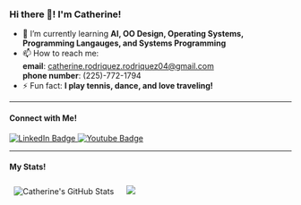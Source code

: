 ### Hi there 👋! I'm Catherine!

<!--
**CatherineRodriquez04/CatherineRodriquez04** is a ✨ _special_ ✨ repository because its `README.md` (this file) appears on your GitHub profile.

Here are some ideas to get you started:

- 🔭 I’m currently working on ...
- 🌱 I’m currently learning ...
- 👯 I’m looking to collaborate on ...
- 🤔 I’m looking for help with ...
- 💬 Ask me about ...
- 📫 How to reach me: ...
- 😄 Pronouns: ...
- ⚡ Fun fact: ...
<img src="https://komarev.com/ghpvc/?username=CatherineRodriquez04&style=flat-square&color=blue" alt=""/>
-->

- 🌱 I’m currently learning **AI, OO Design, Operating Systems, Programming Langauges, and Systems Programming**
- 📫 How to reach me:
        <br />**email**: catherine.rodriquez.rodriquez04@gmail.com
        <br />**phone number**: (225)-772-1794
- ⚡ Fun fact: **I play tennis, dance, and love traveling!**

---
#### Connect with Me!
<div id="badges">
  <a href="https://www.linkedin.com/in/catherine-rodriquez04/">
    <img src="https://img.shields.io/badge/LinkedIn-blue?style=for-the-badge&logo=linkedin&logoColor=white" alt="LinkedIn Badge"/>
  </a>
   <a href="https://www.youtube.com/@CatherineRodriquez">
    <img src="https://img.shields.io/badge/YouTube-red?style=for-the-badge&logo=youtube&logoColor=white" alt="Youtube Badge"/>
  </a>

---
#### My Stats!
  <img hspace="15" style="margin:0.5rem" src="https://github-readme-stats.vercel.app/api?username=CatherineRodriquez04&show_icons=true&line_height=25&count_private=true&title_color=212121&text_color=212121&icon_color=1a237e&bg_color=00838f" alt="Catherine's GitHub Stats" />
</a>
  <img hspace="10" src="https://github-readme-stats.vercel.app/api/top-langs/?username=CatherineRodriquez04&layout=compact&title_color=212121&text_color=212121&icon_color=1a237e&bg_color=00838f">
</a>

